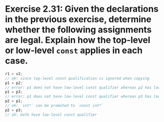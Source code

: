# Exercise 2.31: Given the declarations in the previous exercise, determine whether the following assignments are legal. Explain how the top-level or low-level `const` applies in each case.

```cpp
r1 = v2;
// ok: since top-level const qualification is ignored when copying
p1 = p2;
// error: p1 does not have low-level const qualifier whereas p2 has low-level const qualifier
p1 = p3;
// error: p1 does not have low-level const qualifier whereas p3 has low-level const qualifier
p2 = p1;
// ok: `int*` can be promoted to `const int*`
p2 = p3;
// ok: both have low-level const qualifier
```
